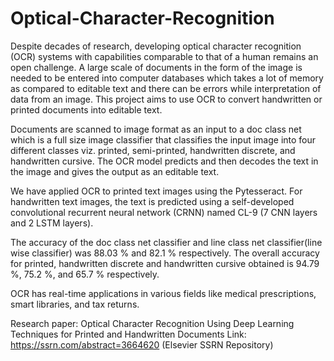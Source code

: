# Optical-Character-Recognition

Despite decades of research, developing optical character recognition (OCR) systems with capabilities comparable to that of a human remains an open challenge. A large scale of documents in the form of the image is needed to be entered into computer databases which takes a lot of memory as compared to editable text and there can be errors while interpretation of data from an image. This project aims to use OCR to convert handwritten or printed documents into editable text. 

Documents are scanned to image format as an input to a doc class net which is a full size image classifier that classifies the input image into four different classes viz. printed, semi-printed, handwritten discrete, and handwritten cursive. The OCR model predicts and then decodes the text in the image and gives the output as an editable text. 

We have applied OCR to printed text images using the Pytesseract. For handwritten text images, the text is predicted using a self-developed convolutional recurrent neural network (CRNN) named CL-9 (7 CNN layers and 2 LSTM layers). 

The accuracy of the doc class net classifier and line class net classifier(line wise classifier) was 88.03 % and 82.1 % respectively. The overall accuracy for printed, handwritten discrete and handwritten cursive obtained is 94.79 %, 75.2 %, and 65.7 % respectively. 

OCR has real-time applications in various fields like medical prescriptions, smart libraries, and tax returns.



Research paper: Optical Character Recognition Using Deep Learning Techniques for Printed and Handwritten Documents
Link: https://ssrn.com/abstract=3664620 (Elsevier SSRN Repository)
